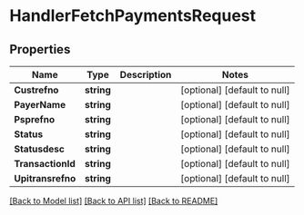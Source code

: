 # HandlerFetchPaymentsRequest

## Properties
Name | Type | Description | Notes
------------ | ------------- | ------------- | -------------
**Custrefno** | **string** |  | [optional] [default to null]
**PayerName** | **string** |  | [optional] [default to null]
**Psprefno** | **string** |  | [optional] [default to null]
**Status** | **string** |  | [optional] [default to null]
**Statusdesc** | **string** |  | [optional] [default to null]
**TransactionId** | **string** |  | [optional] [default to null]
**Upitransrefno** | **string** |  | [optional] [default to null]

[[Back to Model list]](../README.md#documentation-for-models) [[Back to API list]](../README.md#documentation-for-api-endpoints) [[Back to README]](../README.md)


